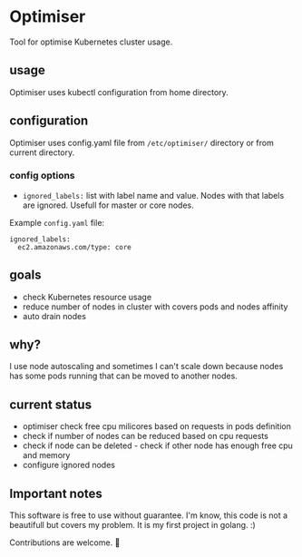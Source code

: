 # Optimiser

Tool for optimise Kubernetes cluster usage.

## usage
Optimiser uses kubectl configuration from home directory.

## configuration
Optimiser uses config.yaml file from `/etc/optimiser/` directory or from current directory.

### config options

* `ignored_labels:` list with label name and value. Nodes with that labels are ignored. Usefull for master or core nodes.

Example `config.yaml` file:

```
ignored_labels:
  ec2.amazonaws.com/type: core
```

## goals
* check Kubernetes resource usage
* reduce number of nodes in cluster with covers pods and nodes affinity
* auto drain nodes

## why?
I use node autoscaling and sometimes I can't scale down because nodes has some pods running that can be moved to another nodes.

## current status
* optimiser check free cpu milicores based on requests in pods definition
* check if number of nodes can be reduced based on cpu requests
* check if node can be deleted - check if other node has enough free cpu and memory
* configure ignored nodes

## Important notes
This software is free to use without guarantee. I'm know, this code is not a beautifull but covers my problem. It is my first project in golang. :)

Contributions are welcome. 🚀